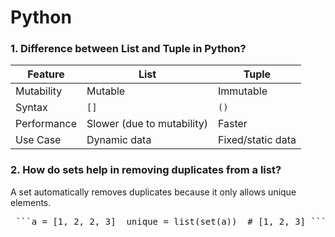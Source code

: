 # Python

### 1. Difference between List and Tuple in Python?
| Feature     | List                       | Tuple             |
| ----------- | -------------------------- | ----------------- |
| Mutability  | Mutable                    | Immutable         |
| Syntax      | `[]`                       | `()`              |
| Performance | Slower (due to mutability) | Faster            |
| Use Case    | Dynamic data               | Fixed/static data |


### 2. How do sets help in removing duplicates from a list?
A set automatically removes duplicates because it only allows unique elements.  
<pre> ```a = [1, 2, 2, 3]  unique = list(set(a))  # [1, 2, 3] ``` </pre>


